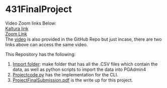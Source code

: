 # 431FinalProject

Video Zoom links Below: <br />
[Kaltura link](https://psu.mediaspace.kaltura.com/media/Project+Walkthrough/1_0er49csg) <br />
[Zoom Link](https://psu.zoom.us/rec/share/9Q6dqful8NTrplOTMqHcKamoAilMGmDnkylEDk3UZXPqBharq8sDdX0b-wcFjiZA.XPAaMD5ewmaSuqzF?startTime=1714009512000) <br />
The [video](https://github.com/shivpvtel/431FinalProject/blob/main/Project%20Walkthrough-2.mp4) is also provided in the GitHub Repo but just incase, there are two links above can access the same video. <br />


This Repository has the following:<br />
  1) [Import folder](https://github.com/shivpvtel/431FinalProject/tree/main/imports): make folder that has all the .CSV files which contain the data, as well as python scripts to import the data into PGAdmin4<br />
  2) [Projectcode.py](https://github.com/shivpvtel/431FinalProject/blob/main/projectcode.py) has the implementation for the CLI.<br />
  3) [ProjectFinalSubmission.pdf](https://github.com/shivpvtel/431FinalProject/blob/main/ProjectFinalSubmission.pdf) is the write up for this project.<br />

